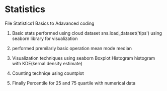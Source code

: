 # Statistics
File Statistics1
Basics to Adavanced coding 

1. Basic stats performed using cloud dataset
sns.load_dataset('tips') using seaborn library for visualization

2. performed premilarly basic operation
   mean 
   mode 
   median
   
3. Visualization techniques using seaborn
   Boxplot
   Histogram
   histogram with KDE(kernal density estimate)
   
4. Counting techniqe using countplot

5. Finally Percentile for 25 and 75 quartile with numerical data 
